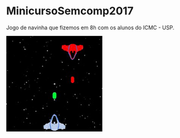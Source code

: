 # MinicursoSemcomp2017
Jogo de navinha que fizemos em 8h com os alunos do ICMC - USP.


![alt text](https://raw.githubusercontent.com/TalesSampaio/MinicursoSemcomp2017/master/preview.jpg)

